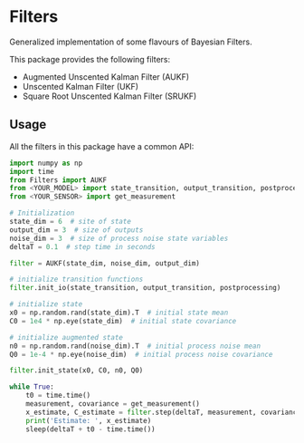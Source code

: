 # Filters

Generalized implementation of some flavours of Bayesian Filters.

This package provides the following filters:

- Augmented Unscented Kalman Filter (AUKF)
- Unscented Kalman Filter (UKF)
- Square Root Unscented Kalman Filter (SRUKF)

## Usage

All the filters in this package have a common API:

```python
import numpy as np
import time
from Filters import AUKF
from <YOUR_MODEL> import state_transition, output_transition, postprocessing
from <YOUR_SENSOR> import get_measurement

# Initialization
state_dim = 6  # site of state
output_dim = 3  # size of outputs
noise_dim = 3  # size of process noise state variables
deltaT = 0.1  # step time in seconds

filter = AUKF(state_dim, noise_dim, output_dim)

# initialize transition functions
filter.init_io(state_transition, output_transition, postprocessing)

# initialize state
x0 = np.random.rand(state_dim).T  # initial state mean
C0 = 1e4 * np.eye(state_dim)  # initial state covariance

# initialize augmented state
n0 = np.random.rand(noise_dim).T  # initial process noise mean
Q0 = 1e-4 * np.eye(noise_dim)  # initial process noise covariance

filter.init_state(x0, C0, n0, Q0)

while True:
    t0 = time.time()
    measurement, covariance = get_measurement()
    x_estimate, C_estimate = filter.step(deltaT, measurement, covariance)
    print('Estimate: ', x_estimate)
    sleep(deltaT + t0 - time.time())
```
